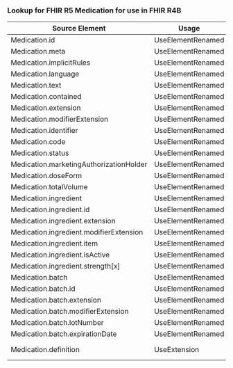 ### Lookup for FHIR R5 Medication for use in FHIR R4B

| Source Element | Usage | Target |
| -------------- | ----- | ------ |
| Medication.id | UseElementRenamed | Medication.id |
| Medication.meta | UseElementRenamed | Medication.meta |
| Medication.implicitRules | UseElementRenamed | Medication.implicitRules |
| Medication.language | UseElementRenamed | Medication.language |
| Medication.text | UseElementRenamed | Medication.text |
| Medication.contained | UseElementRenamed | Medication.contained |
| Medication.extension | UseElementRenamed | Medication.extension |
| Medication.modifierExtension | UseElementRenamed | Medication.modifierExtension |
| Medication.identifier | UseElementRenamed | Medication.identifier |
| Medication.code | UseElementRenamed | Medication.code |
| Medication.status | UseElementRenamed | Medication.status |
| Medication.marketingAuthorizationHolder | UseElementRenamed | Medication.manufacturer |
| Medication.doseForm | UseElementRenamed | Medication.form |
| Medication.totalVolume | UseElementRenamed | Medication.amount |
| Medication.ingredient | UseElementRenamed | Medication.ingredient |
| Medication.ingredient.id | UseElementRenamed | Medication.ingredient.id |
| Medication.ingredient.extension | UseElementRenamed | Medication.ingredient.extension |
| Medication.ingredient.modifierExtension | UseElementRenamed | Medication.ingredient.modifierExtension |
| Medication.ingredient.item | UseElementRenamed | Medication.ingredient.item[x] |
| Medication.ingredient.isActive | UseElementRenamed | Medication.ingredient.isActive |
| Medication.ingredient.strength[x] | UseElementRenamed | Medication.ingredient.strength |
| Medication.batch | UseElementRenamed | Medication.batch |
| Medication.batch.id | UseElementRenamed | Medication.batch.id |
| Medication.batch.extension | UseElementRenamed | Medication.batch.extension |
| Medication.batch.modifierExtension | UseElementRenamed | Medication.batch.modifierExtension |
| Medication.batch.lotNumber | UseElementRenamed | Medication.batch.lotNumber |
| Medication.batch.expirationDate | UseElementRenamed | Medication.batch.expirationDate |
| Medication.definition | UseExtension | http://hl7.org/fhir/5.0/StructureDefinition/extension-Medication.definition |
